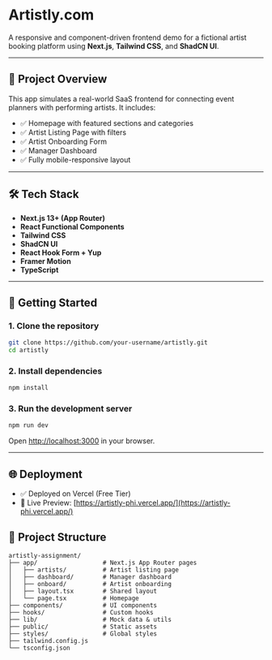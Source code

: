 #  Artistly.com 

A responsive and component-driven frontend demo for a fictional artist booking platform using **Next.js**, **Tailwind CSS**, and **ShadCN UI**.

---

## 📌 Project Overview

This app simulates a real-world SaaS frontend for connecting event planners with performing artists. It includes:

- ✅ Homepage with featured sections and categories
- ✅ Artist Listing Page with filters
- ✅ Artist Onboarding Form
- ✅ Manager Dashboard
- ✅ Fully mobile-responsive layout

---

## 🛠️ Tech Stack

- **Next.js 13+ (App Router)**
- **React Functional Components**
- **Tailwind CSS**
- **ShadCN UI**
- **React Hook Form + Yup**
- **Framer Motion**
- **TypeScript**

---

## 🚀 Getting Started

### 1. Clone the repository

```bash
git clone https://github.com/your-username/artistly.git
cd artistly
```

### 2. Install dependencies

```bash
npm install
```

### 3. Run the development server

```bash
npm run dev
```

Open [http://localhost:3000](http://localhost:3000) in your browser.

---

## 🌐 Deployment

- ✅ Deployed on Vercel (Free Tier)
- 🔗 Live Preview: [https://artistly-phi.vercel.app/](https://artistly-phi.vercel.app/)


## 📁 Project Structure

```
artistly-assignment/
├── app/                  # Next.js App Router pages
│   ├── artists/          # Artist listing page
│   ├── dashboard/        # Manager dashboard
│   ├── onboard/          # Artist onboarding
│   ├── layout.tsx        # Shared layout
│   └── page.tsx          # Homepage
├── components/           # UI components
├── hooks/                # Custom hooks
├── lib/                  # Mock data & utils
├── public/               # Static assets
├── styles/               # Global styles
├── tailwind.config.js
└── tsconfig.json
```

